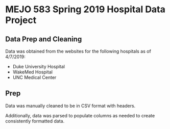 # MEJO 583 Spring 2019 Hospital Data Project

## Data Prep and Cleaning

Data was obtained from the websites for the following hospitals as of 4/7/2019:

- Duke University Hospital
- WakeMed Hospital
- UNC Medical Center

## Prep

Data was manually cleaned to be in CSV format with headers.

Additionally, data was parsed to populate columns as needed to create consistently formatted data.